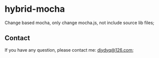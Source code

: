 # hybrid-mocha

Change based mocha, only change mocha.js, not include source lib files;

## Contact

If you have any question, please contact me: diydyq@126.com;



